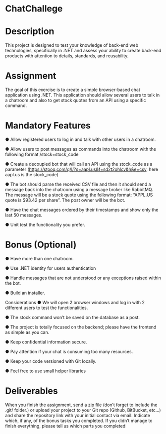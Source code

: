 # ChatChallege

# Description
This project is designed to test your knowledge of back-end web technologies, specifically in
.NET and assess your ability to create back-end products with attention to details, standards,
and reusability.

# Assignment
The goal of this exercise is to create a simple browser-based chat application using .NET.
This application should allow several users to talk in a chatroom and also to get stock quotes
from an API using a specific command.

# Mandatory Features
● Allow registered users to log in and talk with other users in a chatroom.

● Allow users to post messages as commands into the chatroom with the following format
/stock=stock_code

● Create a decoupled bot that will call an API using the stock_code as a parameter
(https://stooq.com/q/l/?s=aapl.us&f=sd2t2ohlcv&h&e=csv, here aapl.us is the
stock_code)

● The bot should parse the received CSV file and then it should send a message back into
the chatroom using a message broker like RabbitMQ. The message will be a stock quote
using the following format: “APPL.US quote is $93.42 per share”. The post owner will be
the bot.

● Have the chat messages ordered by their timestamps and show only the last 50
messages.

● Unit test the functionality you prefer.

# Bonus (Optional)

● Have more than one chatroom.

● Use .NET identity for users authentication

● Handle messages that are not understood or any exceptions raised within the bot.

● Build an installer.

Considerations
● We will open 2 browser windows and log in with 2 different users to test the
functionalities.

● The stock command won’t be saved on the database as a post.

● The project is totally focused on the backend; please have the frontend as simple as you
can.

● Keep confidential information secure.

● Pay attention if your chat is consuming too many resources.

● Keep your code versioned with Git locally.

● Feel free to use small helper libraries

# Deliverables

When you finish the assignment, send a zip file (don’t forget to include the .git/ folder.) or upload
your project to your Git repo (Github, BitBucket, etc...) and share the repository link with your
initial contact via email. Indicate which, if any, of the bonus tasks you completed.
If you didn’t manage to finish everything, please tell us which parts you completed
